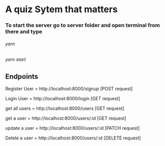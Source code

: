 # A quiz Sytem that matters

### To start the server go to server folder and open terminal from there and type

###### yarn

###### yarn start

## Endpoints

Register User = http://localhost:8000/signup
[POST request]

Login User = http://localhost:8000/login
[GET request]

get all users = http://localhost:8000/users
[GET request]

get a user = http://localhost:8000/users/:id
[GET request]

update a user = http://localhost:8000/users/:id
[PATCH request]

Delete a user = http://localhost:8000/users/:id
[DELETE request]
